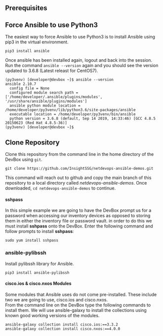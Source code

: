 ## Prerequisites

## Force Ansible to use Python3

The easiest way to force Ansible to use Python3 is to install Ansible using pip3 in the 
virtual environment.

```
pip3 install ansible
``` 
Once ansible has been installed again, logout and back into the session.  Run the command ```ansible --version``` again 
and you should see the version updated to 3.6.8 (Latest releast for CentOS7).  

```
(py3venv) [developer@devbox ~]$ ansible --version
ansible 2.10.7
  config file = None
  configured module search path = ['/home/developer/.ansible/plugins/modules', '/usr/share/ansible/plugins/modules']
  ansible python module location = /home/developer/py3venv/lib/python3.6/site-packages/ansible
  executable location = /home/developer/py3venv/bin/ansible
  python version = 3.6.8 (default, Sep 14 2019, 14:33:46) [GCC 4.8.5 20150623 (Red Hat 4.8.5-36)]
(py3venv) [developer@devbox ~]$ 
```

## Clone Repository

Clone this repository from the command line in the home directory of the DevBox using ```git```.

```
git clone https://github.com/InsightSSG/netdevops-ansible-demos.git
```

This command will reach out to github and copy the main branch of this repository to a local directory called 
*netdevops-ansible-demos*.  Once downloaded, ```cd netdevops-ansible-demos``` to continue.

#### sshpass

In this simple example we are going to have the DevBox prompt us for a password when accessing our inventory devices as 
opposed to storing them in either the inventory file or password vault.  in order to do this we must install **sshpass**
 onto the DevBox.  Enter the following command and follow prompts to install **sshpass**:
 
```
sudo yum install sshpass
```

### ansible-pylibssh

Install pylibssh library for Ansible.

```
pip3 install ansible-pylibssh
```

#### cisco.ios & cisco.nxos Modules

Some modules that Ansible uses do not come pre-installed.  These include two we are going to use, cisco.ios and cisco.nxos.  
From the command line on the DevBox type the following commands to install them.  We will use ansible-galaxy to install 
the collections using known good working versions of the modules.

```
ansible-galaxy collection install cisco.ios:==3.3.2
ansible-galaxy collection install cisco.nxos:==4.0.0
```